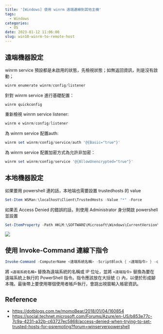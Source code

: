```yaml
---
title: '[Windows] 使用 winrm 遠端連線到其他主機'
tags:
  - Windows
categories:
  - OS
date: 2023-01-12 11:06:00
slug: win10-winrm-to-remote-host
---
```


<!--more-->

## 遠端機器設定

winrm service 預設都是未啟用的狀態，先檢視狀態；如無返回資訊，則是沒有啟動；
```powershell
winrm enumerate winrm/config/listener
```
針對 winrm service 進行基礎配置：
```powershell
winrm quickconfig
```
重新檢視 winrm service listener:
```powershell
winrm e winrm/config/listener
```
為 winrm service 配置auth:
```powershell
winrm set winrm/config/service/auth '@{Basic="true"}'
```
為 winrm service 配置加密方式為允許非加密：
```powershell
winrm set winrm/config/service '@{AllowUnencrypted="true"}'
```

## 本地機器設定
如果要用 powershell 連的話，本地端也需要設置 trustedhosts 的 value
```powershell
Set-Item WSMan:\localhost\Client\TrustedHosts -Value "*" -Force
```
如果丟 Access Denied 的錯誤的話，則使用 Administrator 身分開啟 powershell 並設置
```powershell
Set-ItemProperty -Path HKLM:\SOFTWARE\Microsoft\Windows\CurrentVersion\Policies\System -Name LocalAccountTokenFilterPolicy -Value 1 -Type DWord
```

![](https://imgur.com/f7YJeHd.png)

## 使用 Invoke-Command 連線下指令

```powershell
Invoke-Command -ComputerName <遠端系統名稱> -ScriptBlock { <遠端指令> } -credential <遠端系統使用者帳戶名>
```

將 `<遠端系統名稱>` 替換為遠端系統的名稱或 IP 位址，並將 `<遠端指令>` 替換為要在遠端系統上執行的 PowerShell 指令。指令應該放在大括號 `{}` 內，以便於形成腳本塊。最後帶上要使用哪個使用者帳戶執行，會跳出視窗輸入帳密資訊。


## Reference
- https://dotblogs.com.tw/momoBear/2018/01/04/160854
- https://social.technet.microsoft.com/Forums/Azure/en-US/b853e77c-7c9a-4231-a32b-c63727ec5868/access-denied-when-trying-to-set-trusted-hosts-for-psremoting?forum=winserverpowershell